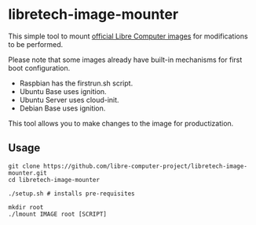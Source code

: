 # libretech-image-mounter

This simple tool to mount [official Libre Computer images](https://distro.libre.computer/ci/) for modifications to be performed.

Please note that some images already have built-in mechanisms for first boot configuration.

* Raspbian has the firstrun.sh script.
* Ubuntu Base uses ignition.
* Ubuntu Server uses cloud-init.
* Debian Base uses ignition.

This tool allows you to make changes to the image for productization.

## Usage

```
git clone https://github.com/libre-computer-project/libretech-image-mounter.git
cd libretech-image-mounter

./setup.sh # installs pre-requisites

mkdir root
./lmount IMAGE root [SCRIPT]
```
